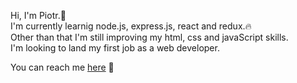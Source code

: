 <!---
- 👋 Hi, I’m Piotr
- 👀 I’m interested in ...
- 🌱 I’m currently learning ...
- 💞️ I’m looking to collaborate on ...
- 📫 How to reach me ...

pyotoru/pyotoru is a ✨ special ✨ repository because its `README.md` (this file) appears on your GitHub profile.
You can click the Preview link to take a look at your changes.
--->

Hi, I'm Piotr.:wave:<br>
I'm currently learnig node.js, express.js, react and redux.:fire:<br>
Other than that I'm still improving my html, css and javaScript skills.<br>
I'm looking to land my first job as a web developer.

You can reach me [here](mailto:wawrzyniak.peter@gmail.com) :email:
